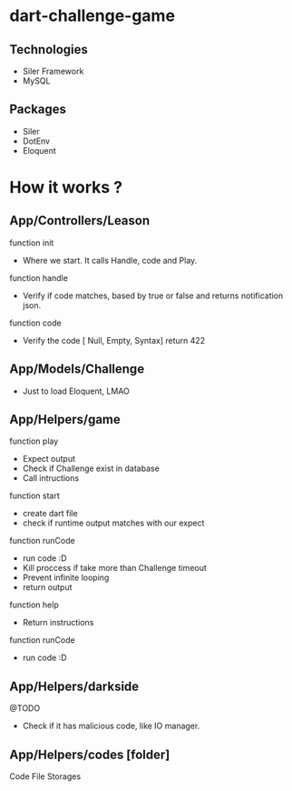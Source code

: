# dart-challenge-game

## Technologies

-   Siler Framework
-   MySQL

## Packages

-   Siler
-   DotEnv
-   Eloquent

# How it works ?

## App/Controllers/Leason

function init

-   Where we start. It calls Handle, code and Play.

function handle

-   Verify if code matches, based by true or false and returns notification json.

function code

-   Verify the code [ Null, Empty, Syntax] return 422

## App/Models/Challenge

-   Just to load Eloquent, LMAO

## App/Helpers/game

function play

-   Expect output
-   Check if Challenge exist in database
-   Call intructions

function start

-   create dart file
-   check if runtime output matches with our expect

function runCode

-   run code :D
-   Kill proccess if take more than Challenge timeout
-   Prevent infinite looping
-   return output

function help

-   Return instructions

function runCode

-   run code :D

## App/Helpers/darkside

@TODO

-   Check if it has malicious code, like IO manager.

## App/Helpers/codes [folder]

Code File Storages
